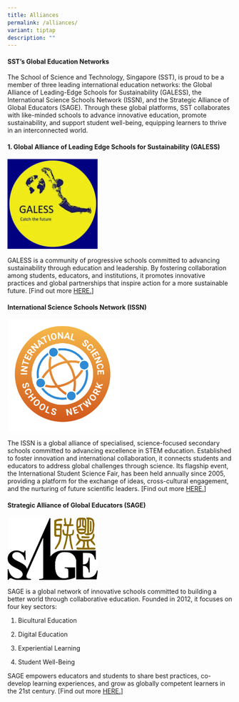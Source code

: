 ```yaml
---
title: Alliances
permalink: /alliances/
variant: tiptap
description: ""
---
```

<h4>SST’s Global Education Networks</h4>
<p>The School of Science and Technology, Singapore (SST), is proud to be
a member of three leading international education networks: the Global
Alliance of Leading-Edge Schools for Sustainability (GALESS), the International
Science Schools Network (ISSN), and the Strategic Alliance of Global Educators
(SAGE). Through these global platforms, SST collaborates with like-minded
schools to advance innovative education, promote sustainability, and support
student well-being, equipping learners to thrive in an interconnected world.</p>
<h4>1. Global Alliance of Leading Edge Schools for Sustainability (GALESS)</h4>
<div class="isomer-image-wrapper">
<img style="width: 40%;" height="auto" width="100%" alt="" src="/images/Partners/GALESS.png">
</div>
<p>GALESS is a community of progressive schools committed to advancing sustainability
through education and leadership. By fostering collaboration among students,
educators, and institutions, it promotes innovative practices and global
partnerships that inspire action for a more sustainable future. [Find out
more <a href="https://www.galess.org/gls/" rel="noopener nofollow" target="_blank">HERE.</a>]</p>
<h4>International Science Schools Network (ISSN)</h4>
<div class="isomer-image-wrapper">
<img style="width: 50%;" height="auto" width="100%" alt="" src="/images/Partners/ISSN.png">
</div>
<p>The ISSN is a global alliance of specialised, science-focused secondary
schools committed to advancing excellence in STEM education. Established
to foster innovation and international collaboration, it connects students
and educators to address global challenges through science. Its flagship
event, the International Student Science Fair, has been held annually since
2005, providing a platform for the exchange of ideas, cross-cultural engagement,
and the nurturing of future scientific leaders. [Find out more <a href="https://issn-education.org/" rel="noopener nofollow" target="_blank">HERE.</a>]</p>
<p></p>
<h4>Strategic Alliance of Global Educators (SAGE)</h4>
<div class="isomer-image-wrapper">
<img style="width: 40%;" height="auto" width="100%" alt="" src="/images/Partners/SAGE.png">
</div>
<p>SAGE is a global network of innovative schools committed to building a
better world through collaborative education. Founded in 2012, it focuses
on four key sectors:</p>
<ol data-tight="true" class="tight">
<li>
<p>Bicultural Education</p>
</li>
<li>
<p>Digital Education</p>
</li>
<li>
<p>Experiential Learning</p>
</li>
<li>
<p>Student Well-Being</p>
</li>
</ol>
<p>SAGE empowers educators and students to share best practices, co-develop
learning experiences, and grow as globally competent learners in the 21st
century. [Find out more <a href="https://sagesch.org/" rel="noopener nofollow" target="_blank">HERE.</a>]</p>
<p></p>
<p></p>